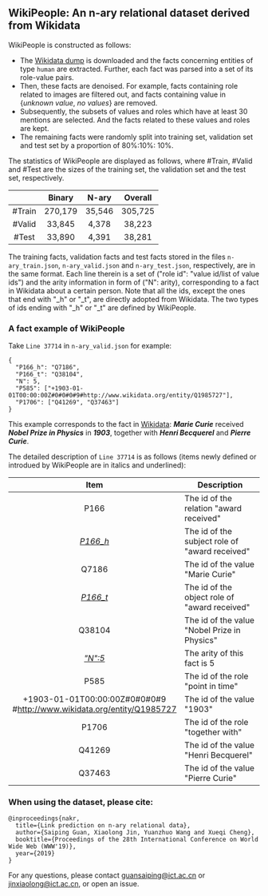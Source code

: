 ## WikiPeople: An n-ary relational dataset derived from Wikidata


WikiPeople is constructed as follows:
+ The [Wikidata dump](https://archive.org/details/wikibase-wikidatawiki-20171120) is downloaded and the facts concerning entities of type `human` are extracted. Further, each fact was parsed into a set of its role-value pairs.
+ Then, these facts are denoised. For example, facts containing role related to images are filtered out, and facts containing value in {*unknown value*, *no values*} are removed.
+ Subsequently, the subsets of values and roles which have at least 30 mentions are selected. And the facts related to these values and roles are kept.
+ The remaining facts were randomly split into training set, validation set and test set by a proportion of 80%:10%: 10%.


The statistics of WikiPeople are displayed as follows, where #Train, #Valid and #Test are the sizes of the training set, the validation set and the test set, respectively.

|  | Binary | N-ary | Overall |
| :-: | :-: | :-: | :-: |
| #Train | 270,179 | 35,546 | 305,725 |
| #Valid | 33,845 | 4,378 | 38,223 |
| #Test | 33,890 | 4,391 | 38,281 |


The training facts, validation facts and test facts stored in the files `n-ary_train.json`, `n-ary_valid.json` and `n-ary_test.json`, respectively, are in the same format. Each line therein is a set of ("role id": "value id/list of value ids") and the arity information in form of ("N": arity), corresponding to a fact in Wikidata about a certain person. Note that all the ids, except the ones that end with "_h" or "_t", are directly adopted from Wikidata. The two types of ids ending with "_h" or "_t" are defined by WikiPeople.

### A fact example of WikiPeople
Take `Line 37714` in `n-ary_valid.json` for example:

    {
      "P166_h": "Q7186", 
      "P166_t": "Q38104", 
      "N": 5, 
      "P585": ["+1903-01-01T00:00:00Z#0#0#0#9#http://www.wikidata.org/entity/Q1985727"], 
      "P1706": ["Q41269", "Q37463"]
    }


This example corresponds to the fact in [Wikidata](https://www.wikidata.org/wiki/Q7186): ***Marie Curie*** received ***Nobel Prize in Physics*** in ***1903***, together with ***Henri Becquerel*** and ***Pierre Curie***.


The detailed description of `Line 37714` is as follows (items newly defined or introdued by WikiPeople are in italics and underlined):

| Item | Description | 
| :-: | - |
| P166 | The id of the relation "award received" |
| <ins>*P166_h*</ins> | The id of the subject role of "award received" |
| Q7186 | The id of the value "Marie Curie" |
| <ins>*P166_t*</ins> | The id of the object role of "award received" | 
| Q38104 | The id of the value "Nobel Prize in Physics" |
| <ins>*"N":5*</ins> | The arity of this fact is 5 |
| P585 | The id of the role "point in time" |
| +1903-01-01T00:00:00Z#0#0#0#9<br>#http://www.wikidata.org/entity/Q1985727 | The id of the value "1903" |
| P1706 | The id of the role "together with" |
| Q41269 | The id of the value "Henri Becquerel" |
| Q37463 | The id of the value "Pierre Curie" |


### When using the dataset, please cite:

    @inproceedings{nakr,
      title={Link prediction on n-ary relational data},
      author={Saiping Guan, Xiaolong Jin, Yuanzhuo Wang and Xueqi Cheng},
      booktitle={Proceedings of the 28th International Conference on World Wide Web (WWW'19)},
      year={2019}  
    }
    
For any questions, please contact guansaiping@ict.ac.cn or jinxiaolong@ict.ac.cn, or open an issue.

